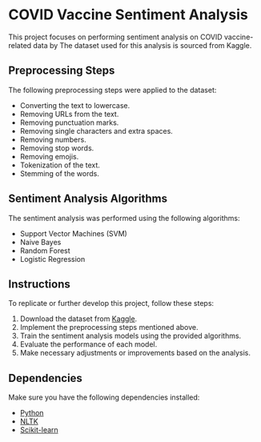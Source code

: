 
# COVID Vaccine Sentiment Analysis

This project focuses on performing sentiment analysis on COVID vaccine-related data by  The dataset used for this analysis is sourced from Kaggle.

## Preprocessing Steps

The following preprocessing steps were applied to the dataset:

- Converting the text to lowercase.
- Removing URLs from the text.
- Removing punctuation marks.
- Removing single characters and extra spaces.
- Removing numbers.
- Removing stop words.
- Removing emojis.
- Tokenization of the text.
- Stemming of the words.

## Sentiment Analysis Algorithms

The sentiment analysis was performed using the following algorithms:

- Support Vector Machines (SVM)
- Naive Bayes
- Random Forest
- Logistic Regression

## Instructions

To replicate or further develop this project, follow these steps:

1. Download the dataset from [Kaggle](https://www.kaggle.com/datasets/gpreda/all-covid19-vaccines-tweets).
2. Implement the preprocessing steps mentioned above.
3. Train the sentiment analysis models using the provided algorithms.
4. Evaluate the performance of each model.
5. Make necessary adjustments or improvements based on the analysis.

## Dependencies

Make sure you have the following dependencies installed:

- [Python](https://www.python.org/downloads/)
- [NLTK](https://www.nltk.org/)
- [Scikit-learn](https://scikit-learn.org/stable/install.html)




